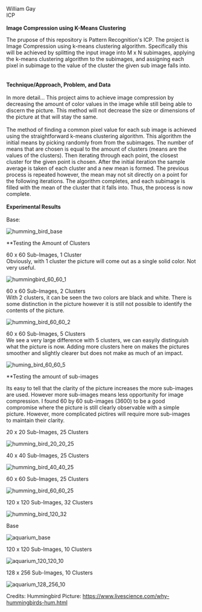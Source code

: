 William Gay <br />
ICP <br /> <br />
**Image Compression using K-Means Clustering**
<br />

The prupose of this repository is Pattern Recognition's ICP. The project is Image Compression using k-means clustering algorithm. Specifically this will be achieved by splitting the input image into M x N subimages, applying the k-means clustering algorithm to the subimages, and assigning each pixel in subimage to the value of the cluster the given sub image falls into. <br />
<br />
<br />
**Technique/Approach, Problem, and Data**
<br /><br />
In more detail... This project aims to achieve image compression by decreasing the amount of color values in the image while still being able to discern the picture. This method will not decrease the size or dimensions of the picture at that will stay the same. 
<br /><br />
The method of finding a common pixel value for each sub image is achieved using the straightforward k-means clustering algorithm. This algorithm the initial means by picking randomly from from the subimages. The number of means that are chosen is equal to the amount of clusters (means are the values of the clusters). Then iterating through each point, the closest cluster for the given point is chosen. After the initial iteration the sample average is taken of each cluster and a new mean is formed. The previous process is repeated however, the mean may not sit directly on a point for the following iterations. The algorithm completes, and each subimage is filled with the mean of the cluster that it falls into. Thus, the process is now complete.
<br />
<br />
**Experimental Results**
<br /><br />
Base:

![humming_bird_base](https://user-images.githubusercontent.com/56702193/144263538-49ff96a9-4c32-4123-a2c9-9f77185393c0.png)

**Testing the Amount of Clusters

60 x 60 Sub-Images, 1 Cluster
<br />
Obviously, with 1 cluster the picture will come out as a single solid color. Not very useful.

![hummingbird_60_60_1](https://user-images.githubusercontent.com/56702193/144268745-d2e6bcb5-ea4c-4dc2-bd9e-b565dcd0d30d.png)

60 x 60 Sub-Images, 2 Clusters
<br />
With 2 clusters, it can be seen the two colors are black and white. There is some distinction in the picture however it is still not possible to identify the contents of the picture.

![humming_bird_60_60_2](https://user-images.githubusercontent.com/56702193/144268778-e2e858e8-1b89-427a-a79d-b82cac9fbfac.png)

60 x 60 Sub-Images, 5 Clusters
<br />
We see a very large difference with 5 clusters, we can easyily distinguish what the picture is now. Adding more clusters here on makes the pictures smoother and slightly clearer but does not make as much of an impact.

![huming_bird_60_60_5](https://user-images.githubusercontent.com/56702193/144269615-947465d5-956a-418d-b10f-3fd0dac22eaf.png)

**Testing the amount of sub-images

Its easy to tell that the clarity of the picture increases the more sub-images are used. However more sub-images means less opportunity for image compression. I found 60 by 60 sub-images (3600) to be a good compromise where the picture is still clearly observable with a simple picture. However, more complicated pictires will require more sub-images to maintain their clarity.

20 x 20 Sub-Images, 25 Clusters
<br />

![humming_bird_20_20_25](https://user-images.githubusercontent.com/56702193/144268924-872cd779-a459-4644-aa63-c288b4e200de.png)

40 x 40 Sub-Images, 25 Clusters

![humming_bird_40_40_25](https://user-images.githubusercontent.com/56702193/144268929-de6b684d-10fc-4c0e-86fa-ec2c78068c2e.png)

60 x 60 Sub-Images, 25 Clusters

![humming_bird_60_60_25](https://user-images.githubusercontent.com/56702193/144268940-e3f8bbc6-51d9-43b3-84ce-2bfd948e51a1.png)

120 x 120 Sub-Images, 32 Clusters

![humming_bird_120_32](https://user-images.githubusercontent.com/56702193/144268991-56f16c01-9d5f-42e6-ac5a-faca21f6329d.png)

Base

![aquarium_base](https://user-images.githubusercontent.com/56702193/144270921-cfe9406b-0d55-4328-9093-01bfe8da6121.png)

120 x 120 Sub-Images, 10 Clusters

![aquarium_120_120_10](https://user-images.githubusercontent.com/56702193/144270263-4b061d4f-2d09-4ec4-854c-4e4e02c1c063.png)

128 x 256 Sub-Images, 10 Clusters

![aquarium_128_256_10](https://user-images.githubusercontent.com/56702193/144270962-80728941-81ab-4987-ab36-01b0b879cda4.png)


Credits:
Hummingbird Picture: https://www.livescience.com/why-hummingbirds-hum.html

